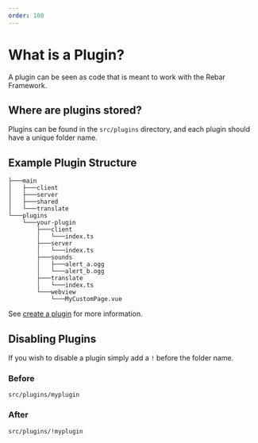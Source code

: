 ```yaml
---
order: 100
---
```


# What is a Plugin?

A plugin can be seen as code that is meant to work with the Rebar Framework.

## Where are plugins stored?

Plugins can be found in the `src/plugins` directory, and each plugin should have a unique folder name.

## Example Plugin Structure

```
├───main
│   ├───client
│   ├───server
│   ├───shared
│   └───translate
└───plugins
    └───your-plugin
        ├───client
        │   └───index.ts
        ├───server
        │   └───index.ts
        ├───sounds
        │   ├───alert_a.ogg
        │   └───alert_b.ogg
        ├───translate
        │   └───index.ts
        └───webview
            └───MyCustomPage.vue
```

See [create a plugin](./create.md) for more information.

## Disabling Plugins

If you wish to disable a plugin simply add a `!` before the folder name.

### Before

```
src/plugins/myplugin
```

### After

```
src/plugins/!myplugin
```
